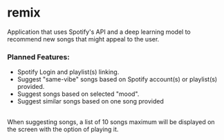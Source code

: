 # remix
Application that uses Spotify's API and a deep learning model to recommend new songs that might appeal to the user. 
### Planned Features:
<ul>
  <li>Spotify Login and playlist(s) linking.</li>
  <li>Suggest "same-vibe" songs based on Spotify account(s) or playlist(s) provided.</li>
  <li>Suggest songs based on selected "mood".</li>
  <li>Suggest similar songs based on one song provided</li>
</ul>
<br>
When suggesting songs, a list of 10 songs maximum will be displayed on the screen with the option of playing it.
